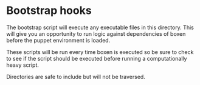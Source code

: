 # Bootstrap hooks

The bootstrap script will execute any executable files in this directory.  This
will give you an opportunity to run logic against dependencies of boxen before
the puppet environment is loaded.

These scripts will be run every time boxen is executed so be sure to check to
see if the script should be executed before running a computationally heavy
script.

Directories are safe to include but will not be traversed.
